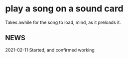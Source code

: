 # play a song on a sound card

Takes awhile for the song to load, mind, as it preloads it.


## NEWS

2021-02-11 Started, and confirmed working
